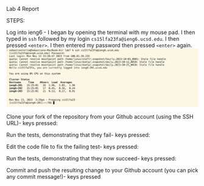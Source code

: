 Lab 4 Report


STEPS: 

Log into ieng6 -
I began by opening the terminal with my mouse pad. I then typed in `ssh` followed by my login `cs15lfa23fa@ieng6.ucsd.edu`. I then pressed `<enter>`. I then entered my password then pressed `<enter>` again. 
![Image](Step4.png)


Clone your fork of the repository from your Github account (using the SSH URL)- 
keys pressed: 


Run the tests, demonstrating that they fail-
keys pressed:


Edit the code file to fix the failing test-
keys pressed:


Run the tests, demonstrating that they now succeed-
keys pressed:


Commit and push the resulting change to your Github account (you can pick any commit message!)-
keys pressed

